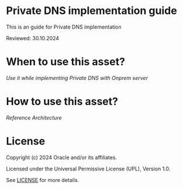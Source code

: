 # Private DNS implementation guide
 
This is an  guide for Private DNS implementation

Reviewed: 30.10.2024

# When to use this asset?
 
*Use it while implementing Private DNS with Onprem server*
 
# How to use this asset?
 
*Reference Architecture*
 
# License

Copyright (c) 2024 Oracle and/or its affiliates.

Licensed under the Universal Permissive License (UPL), Version 1.0.

See [LICENSE](https://github.com/oracle-devrel/technology-engineering/blob/main/LICENSE) for more details.
